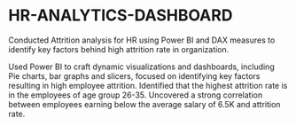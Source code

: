 # HR-ANALYTICS-DASHBOARD
Conducted Attrition analysis for HR using Power BI and DAX measures to identify key factors behind high attrition rate in organization.

Used Power BI to craft dynamic visualizations and dashboards, including Pie charts, bar graphs and slicers, focused on identifying key factors resulting in high employee attrition.
Identified that the highest attrition rate is in the employees of age group 26-35.
Uncovered a strong correlation between employees earning below the average salary of 6.5K and attrition rate.
